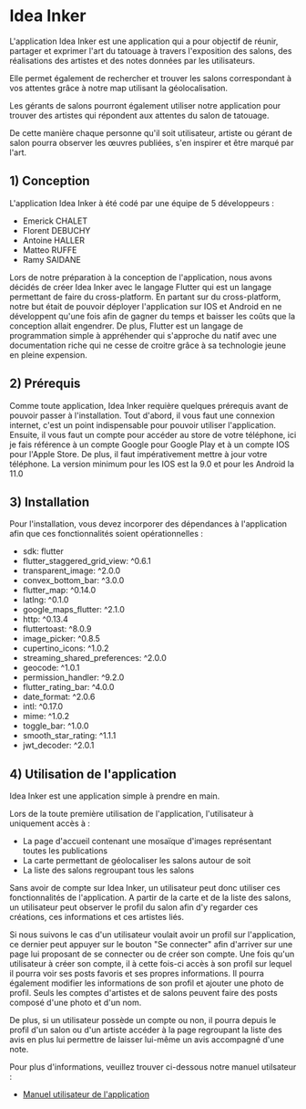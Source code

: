 # Idea Inker

L'application Idea Inker est une application qui a pour objectif de réunir, partager et exprimer l'art du tatouage à travers l'exposition des salons, des réalisations des artistes et des notes données par les utilisateurs.

Elle permet également de rechercher et trouver les salons correspondant à vos attentes grâce à notre map utilisant la géolocalisation.

Les gérants de salons pourront également utiliser notre application pour trouver des artistes qui répondent aux attentes du salon de tatouage.

De cette manière chaque personne qu'il soit utilisateur, artiste ou gérant de salon pourra observer les œuvres publiées, s'en inspirer et être marqué par l'art.


## 1) Conception

L'application Idea Inker à été codé par une équipe de 5 développeurs : 

- Emerick CHALET
- Florent DEBUCHY
- Antoine HALLER
- Matteo RUFFE
- Ramy SAIDANE


Lors de notre préparation à la conception de l'application, nous avons décidés de créer Idea Inker avec le langage Flutter qui est un langage permettant de faire du cross-platform.
En partant sur du cross-platform, notre but était de pouvoir déployer l'application sur IOS et Android en ne développent qu'une fois afin de gagner du temps et baisser les coûts que la conception allait engendrer.
De plus, Flutter est un langage de programmation simple à appréhender qui s'approche du natif avec une documentation riche qui ne cesse de croitre grâce à sa technologie jeune en pleine expension.

## 2) Prérequis

Comme toute application, Idea Inker requière quelques prérequis avant de pouvoir passer à l'installation.
Tout d'abord, il vous faut une connexion internet, c'est un point indispensable pour pouvoir utiliser l'application. 
Ensuite, il vous faut un compte pour accéder au store de votre téléphone, ici je fais référence à un compte Google pour Google Play et à un compte IOS pour l'Apple Store.
De plus, il faut impérativement mettre à jour votre téléphone. La version minimum pour les IOS est la 9.0 et pour les Android la 11.0

## 3) Installation

Pour l'installation, vous devez incorporer des dépendances à l'application afin que ces fonctionnalités soient opérationnelles :

- sdk: flutter
- flutter_staggered_grid_view: ^0.6.1
- transparent_image: ^2.0.0
- convex_bottom_bar: ^3.0.0
- flutter_map: ^0.14.0
- latlng: ^0.1.0
- google_maps_flutter: ^2.1.0
- http: ^0.13.4
- fluttertoast: ^8.0.9
- image_picker: ^0.8.5
- cupertino_icons: ^1.0.2
- streaming_shared_preferences: ^2.0.0
- geocode: ^1.0.1
- permission_handler: ^9.2.0
- flutter_rating_bar: ^4.0.0
- date_format: ^2.0.6
- intl: ^0.17.0
- mime: ^1.0.2
- toggle_bar: ^1.0.0
- smooth_star_rating: ^1.1.1
- jwt_decoder: ^2.0.1

## 4) Utilisation de l'application

Idea Inker est une application simple à prendre en main. 

Lors de la toute première utilisation de l'application, l'utilisateur à uniquement accès à :
- La page d'accueil contenant une mosaïque d'images représentant toutes les publications
- La carte permettant de géolocaliser les salons autour de soit
- La liste des salons regroupant tous les salons

Sans avoir de compte sur Idea Inker, un utilisateur peut donc utiliser ces fonctionnalités de l'application.
A partir de la carte et de la liste des salons, un utilisateur peut observer le profil du salon afin d'y regarder ces créations, ces informations et ces artistes liés.

Si nous suivons le cas d'un utilisateur voulait avoir un profil sur l'application, ce dernier peut appuyer sur le bouton "Se connecter" afin d'arriver sur une page lui proposant de se connecter ou de créer son compte.
Une fois qu'un utilisateur à créer son compte, il à cette fois-ci accès à son profil sur lequel il pourra voir ses posts favoris et ses propres informations. Il pourra également modifier les informations de son profil et ajouter une photo de profil.
Seuls les comptes d'artistes et de salons peuvent faire des posts composé d'une photo et d'un nom.

De plus, si un utilisateur possède un compte ou non, il pourra depuis le profil d'un salon ou d'un artiste accéder à la page regroupant la liste des avis en plus lui permettre de laisser lui-même un avis accompagné d'une note.

Pour plus d'informations, veuillez trouver ci-dessous notre manuel utilsateur :
- [Manuel utilisateur de l'application](https://docs.google.com/document/d/1qwQirJHe6MRBU7UMwt3PosMA7jYsFfIXrhm0qofRJhA/edit?usp=sharing)


